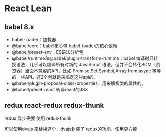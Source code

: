 # React Lean

##  babel 8.x

- babel-loader：加载器
- @babel/core：babel核心包,babel-loader的核心依赖
- @babel/preset-env：ES语法分析包
- @babel/runtime和@babel/plugin-transform-runtime：babel 编译时只转换语法，几乎可以编译所有时新的 JavaScript 语法，但并不会转化BOM（浏览器）里面不兼容的API。比如 Promise,Set,Symbol,Array.from,async 等等的一些API。这2个包就是来搞定这些api的。
- @babel/plugin-proposal-class-properties：用来解析类的属性的。
- @babel/preset-react 转译react的JSX


## redux react-redux redux-thunk

redux 异步需要 使用 redux-thunk

可以使用dvajs 来替换这个，dvajs封装了 redux的功能，使用更方便